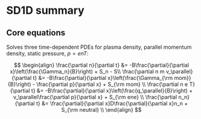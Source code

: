 
# SD1D summary

<!-- ## Assumptions
-->

## Core equations

Solves three time-dependent PDEs for plasma density, parallel momentum density, static pressure, $p=enT$:

$$
\begin{align}
\frac{\partial n}{\partial t} &= -B\frac{\partial}{\partial x}\left(\frac{\Gamma_n}{B}\right) + S_n - S\\
\frac{\partial n m v_\parallel}{\partial t} &= -B\frac{\partial}{\partial x}\left(\frac{\Gamma_{\rm mom}}{B}\right) - \frac{\partial p}{\partial x} + S_{\rm mom} \\
\frac{\partial n e T}{\partial t} &= -B\frac{\partial}{\partial x}\left(\frac{q_\parallel}{B}\right) + v_\parallel\frac{\partial p}{\partial x} + S_{\rm ene} \\
\frac{\partial n_n}{\partial t} &= \frac{\partial}{\partial x}D\frac{\partial}{\partial x}n_n + S_{\rm neutral} \\
\end{align}
$$